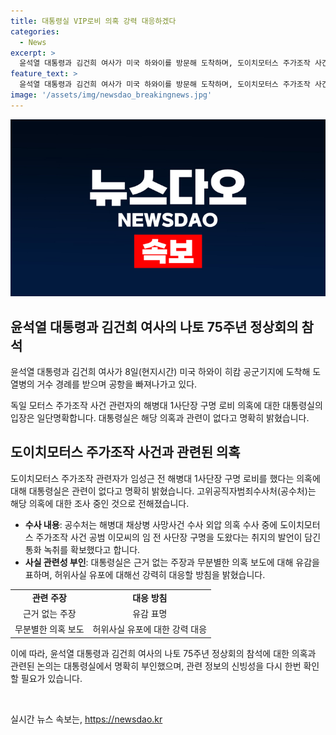 ```yaml
---
title: 대통령실 VIP로비 의혹 강력 대응하겠다
categories:
  - News
excerpt: >
  윤석열 대통령과 김건희 여사가 미국 하와이를 방문해 도착하며, 도이치모터스 주가조작 사건 관련자의 로비 의혹을 대통령실이 부인하고 있습니다. 공수처는 이모씨의 통화 녹취를 확보해 의혹을 수사 중이며, 대통령실은 관련 주장에 대해 유감을 표하면서 강력히 대응할 것을 경고했습니다. (150자)
feature_text: >
  윤석열 대통령과 김건희 여사가 미국 하와이를 방문해 도착하며, 도이치모터스 주가조작 사건 관련자의 로비 의혹을 대통령실이 부인하고 있습니다. 공수처는 이모씨의 통화 녹취를 확보해 의혹을 수사 중이며, 대통령실은 관련 주장에 대해 유감을 표하면서 강력히 대응할 것을 경고했습니다. (150자)
image: '/assets/img/newsdao_breakingnews.jpg'
---
```


<p><img src="/assets/img/newsdao_breakingnews.jpg" alt="bookingtag 속보" /></p>

<h2 data-ke-size="size24"><b>윤석열 대통령과 김건희 여사의 나토 75주년 정상회의 참석</b></h2>

<p>윤석열 대통령과 김건희 여사가 8일(현지시간) 미국 하와이 히캄 공군기지에 도착해 도열병의 거수 경례를 받으며 공항을 빠져나가고 있다.</p>

<p data-ke-size="size16">독일 모터스 주가조작 사건 관련자의 해병대 1사단장 구명 로비 의혹에 대한 대통령실의 입장은 일단명확합니다. 대통령실은 해당 의혹과 관련이 없다고 명확히 밝혔습니다.</p>

<h2 data-ke-size="size26">도이치모터스 주가조작 사건과 관련된 의혹</h2>

<p>도이치모터스 주가조작 관련자가 임성근 전 해병대 1사단장 구명 로비를 했다는 의혹에 대해 대통령실은 관련이 없다고 명확히 밝혔습니다. 고위공직자범죄수사처(공수처)는 해당 의혹에 대한 조사 중인 것으로 전해졌습니다.</p>

<ul>
  <li><b>수사 내용</b>: 공수처는 해병대 채상병 사망사건 수사 외압 의혹 수사 중에 도이치모터스 주가조작 사건 공범 이모씨의 임 전 사단장 구명을 도왔다는 취지의 발언이 담긴 통화 녹취를 확보했다고 합니다.</li>
  <li><b>사실 관련성 부인</b>: 대통령실은 근거 없는 주장과 무분별한 의혹 보도에 대해 유감을 표하며, 허위사실 유포에 대해선 강력히 대응할 방침을 밝혔습니다.</li>
</ul>

<table>
  <tr>
    <td style="text-align: center; height: 17px;"><b>관련 주장</b></td>
    <td style="text-align: center; height: 17px;"><b>대응 방침</b></td>
  </tr>
  <tr>
    <td style="text-align: center; height: 17px;">근거 없는 주장</td>
    <td style="text-align: center; height: 17px;">유감 표명</td>
  </tr>
  <tr>
    <td style="text-align: center; height: 17px;">무분별한 의혹 보도</td>
    <td style="text-align: center; height: 17px;">허위사실 유포에 대한 강력 대응</td>
  </tr>
</table>

<p>이에 따라, 윤석열 대통령과 김건희 여사의 나토 75주년 정상회의 참석에 대한 의혹과 관련된 논의는 대통령실에서 명확히 부인했으며, 관련 정보의 신빙성을 다시 한번 확인할 필요가 있습니다.</p>

<p data-ke-size="size16">&nbsp;</p>
실시간 뉴스 속보는, <a href="https://newsdao.kr" rel="dofollow">https://newsdao.kr</a>


